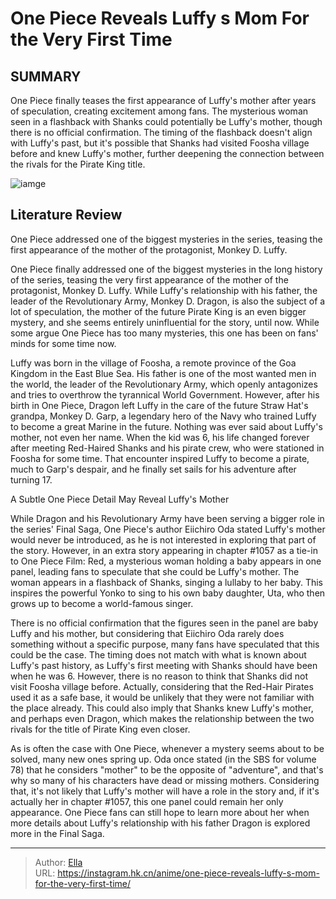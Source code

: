 # One Piece Reveals Luffy s Mom For the Very First Time


## SUMMARY 



  One Piece finally teases the first appearance of Luffy&#39;s mother after years of speculation, creating excitement among fans.   The mysterious woman seen in a flashback with Shanks could potentially be Luffy&#39;s mother, though there is no official confirmation.   The timing of the flashback doesn&#39;t align with Luffy&#39;s past, but it&#39;s possible that Shanks had visited Foosha village before and knew Luffy&#39;s mother, further deepening the connection between the rivals for the Pirate King title.  

![iamge](https://static1.srcdn.com/wordpress/wp-content/uploads/2022/08/Luffy-Omoother-One-Piece-Dragon.jpg)

## Literature Review

One Piece addressed one of the biggest mysteries in the series, teasing the first appearance of the mother of the protagonist, Monkey D. Luffy.




One Piece finally addressed one of the biggest mysteries in the long history of the series, teasing the very first appearance of the mother of the protagonist, Monkey D. Luffy. While Luffy&#39;s relationship with his father, the leader of the Revolutionary Army, Monkey D. Dragon, is also the subject of a lot of speculation, the mother of the future Pirate King is an even bigger mystery, and she seems entirely uninfluential for the story, until now. While some argue One Piece has too many mysteries, this one has been on fans&#39; minds for some time now.




Luffy was born in the village of Foosha, a remote province of the Goa Kingdom in the East Blue Sea. His father is one of the most wanted men in the world, the leader of the Revolutionary Army, which openly antagonizes and tries to overthrow the tyrannical World Government. However, after his birth in One Piece, Dragon left Luffy in the care of the future Straw Hat&#39;s grandpa, Monkey D. Garp, a legendary hero of the Navy who trained Luffy to become a great Marine in the future. Nothing was ever said about Luffy&#39;s mother, not even her name. When the kid was 6, his life changed forever after meeting Red-Haired Shanks and his pirate crew, who were stationed in Foosha for some time. That encounter inspired Luffy to become a pirate, much to Garp&#39;s despair, and he finally set sails for his adventure after turning 17.


 A Subtle One Piece Detail May Reveal Luffy&#39;s Mother 
          




While Dragon and his Revolutionary Army have been serving a bigger role in the series&#39; Final Saga, One Piece&#39;s author Eiichiro Oda stated Luffy&#39;s mother would never be introduced, as he is not interested in exploring that part of the story. However, in an extra story appearing in chapter #1057 as a tie-in to One Piece Film: Red, a mysterious woman holding a baby appears in one panel, leading fans to speculate that she could be Luffy&#39;s mother. The woman appears in a flashback of Shanks, singing a lullaby to her baby. This inspires the powerful Yonko to sing to his own baby daughter, Uta, who then grows up to become a world-famous singer.

There is no official confirmation that the figures seen in the panel are baby Luffy and his mother, but considering that Eiichiro Oda rarely does something without a specific purpose, many fans have speculated that this could be the case. The timing does not match with what is known about Luffy&#39;s past history, as Luffy&#39;s first meeting with Shanks should have been when he was 6. However, there is no reason to think that Shanks did not visit Foosha village before. Actually, considering that the Red-Hair Pirates used it as a safe base, it would be unlikely that they were not familiar with the place already. This could also imply that Shanks knew Luffy&#39;s mother, and perhaps even Dragon, which makes the relationship between the two rivals for the title of Pirate King even closer.




As is often the case with One Piece, whenever a mystery seems about to be solved, many new ones spring up. Oda once stated (in the SBS for volume 78) that he considers &#34;mother&#34; to be the opposite of &#34;adventure&#34;, and that&#39;s why so many of his characters have dead or missing mothers. Considering that, it&#39;s not likely that Luffy&#39;s mother will have a role in the story and, if it&#39;s actually her in chapter #1057, this one panel could remain her only appearance. One Piece fans can still hope to learn more about her when more details about Luffy&#39;s relationship with his father Dragon is explored more in the Final Saga.



---

> Author: [Ella](https://instagram.hk.cn/)  
> URL: https://instagram.hk.cn/anime/one-piece-reveals-luffy-s-mom-for-the-very-first-time/  

